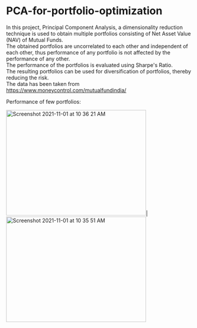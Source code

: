 # PCA-for-portfolio-optimization
In this project, Principal Component Analysis, a dimensionality reduction technique is used to obtain multiple portfolios consisting of Net Asset Value (NAV) of Mutual Funds.<br>
The obtained portfolios are uncorrelated to each other and independent of each other, thus performance of any portfolio is not affected by the performance of any other.<br>
The performance of the portfolios is evaluated using Sharpe's Ratio.<br>
The resulting portfolios can be used for diversification of portfolios, thereby reducing the risk.<br>
The data has been taken from https://www.moneycontrol.com/mutualfundindia/

Performance of few portfolios:<br>

 <img width="378" img height="285" alt="Screenshot 2021-11-01 at 10 36 21 AM" src="https://user-images.githubusercontent.com/63745797/139624363-df1e1e11-55ba-42f5-9d92-066db5383384.png">|  <img width="378" img height="285" alt="Screenshot 2021-11-01 at 10 35 51 AM" src="https://user-images.githubusercontent.com/63745797/139624373-db144b69-5c8c-4a0a-966f-03940bcaf819.png">
